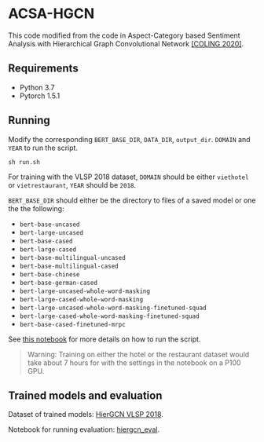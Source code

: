 # ACSA-HGCN
This code modified from the code in Aspect-Category based Sentiment Analysis with Hierarchical Graph Convolutional Network [[COLING 2020]](https://www.aclweb.org/anthology/2020.coling-main.72.pdf).

## Requirements
* Python 3.7
* Pytorch 1.5.1

## Running
Modify the corresponding `BERT_BASE_DIR`, `DATA_DIR`, `output_dir`. `DOMAIN` and `YEAR` to run the script.
```
sh run.sh
```

For training with the VLSP 2018 dataset, `DOMAIN` should be either `viethotel` or `vietrestaurant`, `YEAR` should be `2018`.

`BERT_BASE_DIR` should either be the directory to files of a saved model or one the the following:

- `bert-base-uncased`
- `bert-large-uncased`
- `bert-base-cased`
- `bert-large-cased`
- `bert-base-multilingual-uncased`
- `bert-base-multilingual-cased`
- `bert-base-chinese`
- `bert-base-german-cased`
- `bert-large-uncased-whole-word-masking`
- `bert-large-cased-whole-word-masking`
- `bert-large-uncased-whole-word-masking-finetuned-squad`
- `bert-large-cased-whole-word-masking-finetuned-squad`
- `bert-base-cased-finetuned-mrpc`

See [this notebook](https://www.kaggle.com/code/dngchnhtrn/absa-vlsp) for more details on how to run the script.

> Warning: Training on either the hotel or the restaurant dataset would take about 7 hours for with the settings in the notebook on a P100 GPU.

## Trained models and evaluation

Dataset of trained models: [HierGCN VLSP 2018](https://www.kaggle.com/datasets/dngchnhtrn/hiergvn-fold-0).

Notebook for running evaluation: [hiergcn_eval](https://www.kaggle.com/code/dngchnhtrn/hiergcn-eval).



